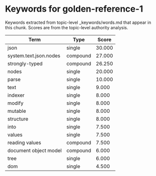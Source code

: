# Keywords for golden-reference-1

Keywords extracted from topic-level _keywords/words.md that appear in this chunk.
Scores are from the topic-level authority analysis.

| Term | Type | Score |
|------|------|-------|
| json | single | 30.000 |
| system.text.json.nodes | compound | 27.000 |
| strongly-typed | compound | 26.250 |
| nodes | single | 20.000 |
| parse | single | 10.000 |
| text | single | 9.000 |
| indexer | single | 8.000 |
| modify | single | 8.000 |
| mutable | single | 8.000 |
| structure | single | 8.000 |
| into | single | 7.500 |
| values | single | 7.500 |
| reading values | compound | 7.500 |
| document object model | compound | 6.000 |
| tree | single | 6.000 |
| dom | single | 4.500 |
